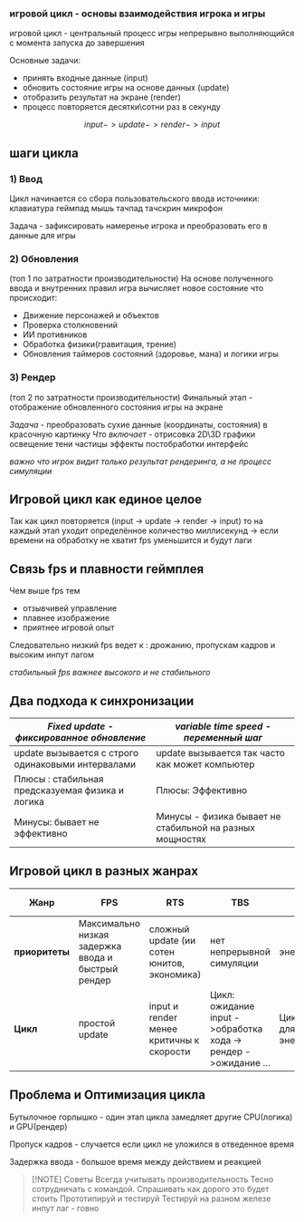 ### игровой цикл - основы взаимодействия игрока и игры
игровой цикл - центральный процесс игры непрерывно выполняющийся с момента запуска до завершения

Основные задачи:
- принять входные данные (input)
- обновить состояние игры на основе данных (update)
- отобразить результат на экране (render)
- процесс повторяется десятки\сотни раз в секунду

$$
input -> update -> render -> input
$$
## шаги цикла

### 1) Ввод

Цикл начинается со сбора пользовательского ввода источники: клавиатура геймпад мышь тачпад тачскрин микрофон

Задача - зафиксировать намеренье игрока и преобразовать его в данные для игры

### 2) Обновления
(топ 1 по затратности производительности)
На основе полученного ввода и внутренних правил игра вычисляет новое состояние
что происходит:

- Движение персонажей и объектов
- Проверка столкновений
- ИИ противников
- Обработка физики(гравитация, трение)
- Обновления таймеров состояний (здоровье, мана) и логики игры

### 3) Рендер
(топ 2 по затратности производительности)
Финальный этап - отображение обновленного состояния игры на экране

*Задача* - преобразовать сухие данные (координаты, состояния) в красочную картинку
*Что включает* - отрисовка 2D\3D графики освещение тени частицы эффекты постобработки интерфейс

*важно что игрок видит только результат рендеринга, а не процесс симуляции* 

## Игровой цикл как единое целое

Так как цикл повторяется (input -> update -> render -> input)
то на каждый этап уходит определённое количество миллисекунд -> если времени на обработку не хватит fps уменьшится и будут лаги

## Связь fps и плавности геймплея

Чем выше fps тем 
- отзывчивей управление
- плавнее изображение
- приятнее игровой опыт

Следовательно низкий fps ведет к : дрожанию, пропускам кадров и высоким инпут лагом

*стабильный fps важнее высокого и не стабильного*

## Два подхода к синхронизации

| ***Fixed update - фиксированное обновление***      | ***variable time speed - переменный шаг***               |
| -------------------------------------------------- | -------------------------------------------------------- |
| update вызывается с строго одинаковыми интервалами | update вызывается так часто как может компьютер          |
| Плюсы : стабильная предсказуемая физика и логика   | Плюсы: Эффективно                                        |
| Минусы: бывает не эффективно                       | Минусы - физика бывает не стабильной на разных мощностях |

## Игровой цикл в разных жанрах 


| **Жанр**       | **FPS**                                            | **RTS**                                     | **TBS**                                                        | **Казуальные / Мобильные**               |
| -------------- | -------------------------------------------------- | ------------------------------------------- | -------------------------------------------------------------- | ---------------------------------------- |
| **приоритеты** | Максимально низкая задержка ввода и быстрый рендер | сложный update (ии сотен юнитов, экономика) | нет непрерывной симуляции                                      | энергоэффективность                      |
| **Цикл**       | простой update                                     | input и render менее критичны к скорости    | Цикл: ожидание input ->обработка хода -> рендер ->ожидание ... | Цикл может засыпать для экономии энергии |


## Проблема и Оптимизация цикла

Бутылочное горлышко - один этап цикла замедляет другие
CPU(логика) и GPU(рендер)

Пропуск кадров - случается если цикл не уложился в отведенное время

Задержка ввода - большое время между действием и реакцией


> [!NOTE] Советы
> Всегда учитывать производительность
> Тесно сотрудничать с командой. Спрашивать как дорого это будет стоить
> Прототипируй и тестируй
> Тестируй на разном железе
> инпут лаг - говно

